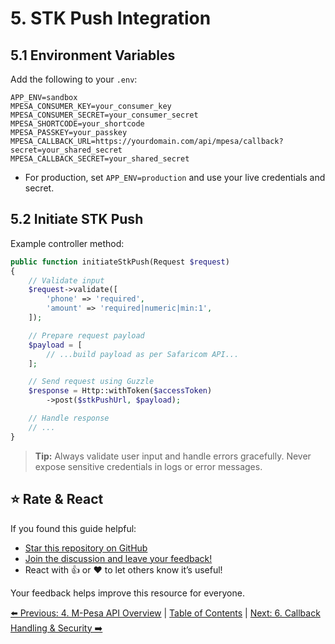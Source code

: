 # 5. STK Push Integration

## 5.1 Environment Variables

Add the following to your `.env`:

```
APP_ENV=sandbox
MPESA_CONSUMER_KEY=your_consumer_key
MPESA_CONSUMER_SECRET=your_consumer_secret
MPESA_SHORTCODE=your_shortcode
MPESA_PASSKEY=your_passkey
MPESA_CALLBACK_URL=https://yourdomain.com/api/mpesa/callback?secret=your_shared_secret
MPESA_CALLBACK_SECRET=your_shared_secret
```

- For production, set `APP_ENV=production` and use your live credentials and secret.

## 5.2 Initiate STK Push

Example controller method:

```php
public function initiateStkPush(Request $request)
{
    // Validate input
    $request->validate([
        'phone' => 'required',
        'amount' => 'required|numeric|min:1',
    ]);

    // Prepare request payload
    $payload = [
        // ...build payload as per Safaricom API...
    ];

    // Send request using Guzzle
    $response = Http::withToken($accessToken)
        ->post($stkPushUrl, $payload);

    // Handle response
    // ...
}
```

> **Tip:** Always validate user input and handle errors gracefully. Never expose sensitive credentials in logs or error messages.

## ⭐ Rate & React

If you found this guide helpful:

- [Star this repository on GitHub](https://github.com/johnekiru/mpesa-laravel-guide)
- [Join the discussion and leave your feedback!](https://github.com/me12free/mpesa-laravel-guide/discussions)
- React with 👍 or ❤️ to let others know it’s useful!

Your feedback helps improve this resource for everyone.

[⬅️ Previous: 4. M-Pesa API Overview](./mpesa-api-overview.md) | [Table of Contents](../README.md#table-of-contents) | [Next: 6. Callback Handling & Security ➡️](./callback-security.md)
